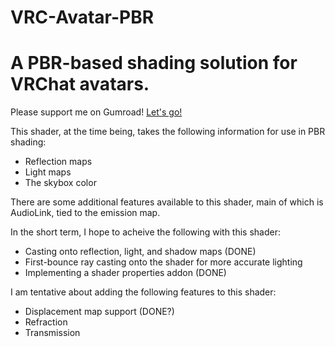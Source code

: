 # VRC-Avatar-PBR
A PBR-based shading solution for VRChat avatars.
===========

Please support me on Gumroad! [Let's go!](https://flimsyfox.gumroad.com/l/VRC-PBR)

This shader, at the time being, takes the following information for use in PBR shading:
- Reflection maps
- Light maps
- The skybox color

There are some additional features available to this shader, main of which is AudioLink, tied to the emission map.

In the short term, I hope to acheive the following with this shader:

- Casting onto reflection, light, and shadow maps (DONE)
- First-bounce ray casting onto the shader for more accurate lighting
- Implementing a shader properties addon (DONE)

I am tentative about adding the following features to this shader:
- Displacement map support (DONE?)
- Refraction
- Transmission
